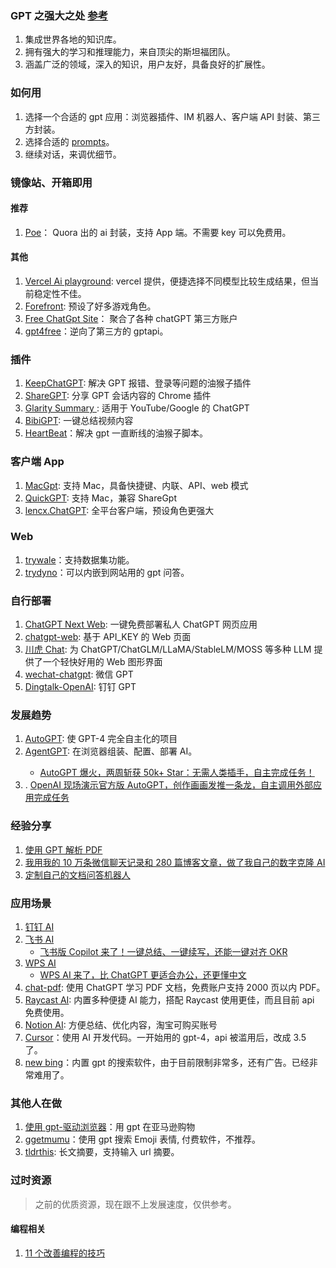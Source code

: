 ### GPT 之强大之处 [参考](https://mp.weixin.qq.com/s/_ZvyxRpgIA4L4pqfcQtPTQ)

1.  集成世界各地的知识库。
2.  拥有强大的学习和推理能力，来自顶尖的斯坦福团队。
3.  涵盖广泛的领域，深入的知识，用户友好，具备良好的扩展性。

### 如何用

1. 选择一个合适的 gpt 应用：浏览器插件、IM 机器人、客户端 API 封装、第三方封装。
2. 选择合适的 [prompts](./prompts.md)。
3. 继续对话，来调优细节。

### 镜像站、开箱即用

#### 推荐

1.  [Poe](https://poe.com/)： Quora 出的 ai 封装，支持 App 端。不需要 key 可以免费用。

#### 其他

1.  [Vercel Ai playground](https://play.vercel.ai/): vercel 提供，便捷选择不同模型比较生成结果，但当前稳定性不佳。
2.  [Forefront](https://chat.forefront.ai/): 预设了好多游戏角色。
3.  [Free ChatGpt Site](https://cc.ai55.cc/)： 聚合了各种 chatGPT 第三方账户<Badeg github="https://github.com/xx025/carrot" />
4.  [gpt4free](https://chatbot.sex)：逆向了第三方的 gptapi。 <Badeg github="https://github.com/xtekky/gpt4free" />

### 插件

1.  [KeepChatGPT](https://github.com/xcanwin/KeepChatGPT): 解决 GPT 报错、登录等问题的油猴子插件 <Badge github="https://github.com/xcanwin/KeepChatGPT" />
2.  [ShareGPT](https://sharegpt.com/): 分享 GPT 会话内容的 Chrome 插件 <Badge github="https://github.com/domeccleston/sharegpt" />
3.  [Glarity Summary ](https://glarity.app/): 适用于 YouTube/Google 的 ChatGPT
4.  [BibiGPT](https://b.jimmylv.cn/): 一键总结视频内容 <Badge github="https://github.com/JimmyLv/BibiGPT"/>
5.  [HeartBeat](https://greasyfork.org/zh-CN/scripts/462967-chatgpt-heartbeat)：解决 gpt 一直断线的油猴子脚本。

### 客户端 App

1.  [MacGpt](https://macgpt.com/): 支持 Mac，具备快捷键、内联、API、web 模式
2.  [QuickGPT](https://sindresorhus.gumroad.com/l/quickgpt): 支持 Mac，兼容 ShareGpt
3.  [lencx.ChatGPT](https://github.com/lencx/ChatGPT): 全平台客户端，预设角色更强大 <Badge github="https://github.com/lencx/ChatGPT" />

### Web

1. [trywale](https://trywale.com/)：支持数据集功能。
2. [trydyno](https://embed.trydyno.com/)：可以内嵌到网站用的 gpt 问答。

### 自行部署

1.  [ChatGPT Next Web](https://github.com/Yidadaa/ChatGPT-Next-Web): 一键免费部署私人 ChatGPT 网页应用 <Badge github="https://github.com/Yidadaa/ChatGPT-Next-Web" />
2.  [chatgpt-web](https://github.com/Chanzhaoyu/chatgpt-web): 基于 API_KEY 的 Web 页面 <Badge github="https://github.com/Chanzhaoyu/chatgpt-web" />
3.  [川虎 Chat](https://github.com/GaiZhenbiao/ChuanhuChatGPT): 为 ChatGPT/ChatGLM/LLaMA/StableLM/MOSS 等多种 LLM 提供了一个轻快好用的 Web 图形界面 <Badge github="https://github.com/GaiZhenbiao/ChuanhuChatGPT" />
4.  [wechat-chatgpt](https://github.com/fuergaosi233/wechat-chatgpt): 微信 GPT <Badge github="https://github.com/fuergaosi233/wechat-chatgpt" />
5.  [Dingtalk-OpenAI](https://github.com/ConnectAI-E/Dingtalk-OpenAI): 钉钉 GPT <Badge github="https://github.com/ConnectAI-E/Dingtalk-OpenAI" />

### 发展趋势

1.  [AutoGPT](https://github.com/Significant-Gravitas/Auto-GPT): 使 GPT-4 完全自主化的项目 <Badge github="https://github.com/Significant-Gravitas/Auto-GPT" />
2.  [AgentGPT](https://agentgpt.reworkd.ai/): 在浏览器组装、配置、部署 AI。<Badge github="https://github.com/reworkd/AgentGPT" />
    - [AutoGPT 爆火，两周斩获 50k+ Star：无需人类插手，自主完成任务！](https://mp.weixin.qq.com/s/Pig7DGqXUep8Ex-5CItnuQ)
3.  . [OpenAI 现场演示官方版 AutoGPT，创作画画发推一条龙，自主调用外部应用完成任务](https://www.ithome.com/0/688/529.htm)

### 经验分享

1.  [使用 GPT 解析 PDF](https://chat.openai.com/chat-pdf.md)
2.  [我用我的 10 万条微信聊天记录和 280 篇博客文章，做了我自己的数字克隆 AI](https://mp.weixin.qq.com/s/08ksIMZRVAwL1CQpO2sC7A)
3.  [定制自己的文档问答机器人](https://mp.weixin.qq.com/s/mBuNGuMqC5e8GadR86Gq-Q)

### 应用场景

1.  [钉钉 AI](https://www.qbitai.com/2023/04/47193.html)
2.  [飞书 AI](https://www.ithome.com/0/685/820.htm)
    - [飞书版 Copilot 来了！一键总结、一键续写，还能一键对齐 OKR](https://mp.weixin.qq.com/s/3Yq4CDJJCxvJDYZpW7IbOQ)
3.  [WPS AI](https://aiwrite.wps.cn/#/)
    - [WPS AI 来了，比 ChatGPT 更适合办公，还更懂中文](https://mp.weixin.qq.com/s/wviAAIHmlO1QSX4BUjNv4A)
4.  [chat-pdf](https://chat.openai.com/chat-pdf.md): 使用 ChatGPT 学习 PDF 文档，免费账户支持 2000 页以内 PDF。
5.  [Raycast AI](https://www.raycast.com/ai): 内置多种便捷 AI 能力，搭配 Raycast 使用更佳，而且目前 api 免费使用。
6.  [Notion AI](https://www.notion.so/product/ai): 方便总结、优化内容，淘宝可购买账号
7.  [Cursor](https://www.cursor.so/)：使用 AI 开发代码。一开始用的 gpt-4，api 被滥用后，改成 3.5 了。
8.  [new bing](https://www.bing.com/new)：内置 gpt 的搜索软件，由于目前限制非常多，还有广告。已经非常难用了。

### 其他人在做

1. [使用 gpt-驱动浏览器](https://twitter.com/natfriedman/status/1575631194032549888)：用 gpt 在亚马逊购物
2. [ggetmumu](https://getmumu.com/)：使用 gpt 搜索 Emoji 表情, 付费软件，不推荐。
3. [tldrthis](https://tldrthis.com/): 长文摘要，支持输入 url 摘要。

### 过时资源

> 之前的优质资源，现在跟不上发展速度，仅供参考。

#### 编程相关

1.  [11 个改善编程的技巧](https://twitter.com/svpino/status/1611357154514186241?s=20)
